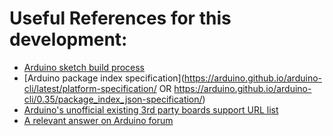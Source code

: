 # Useful References for this development:

- [Arduino sketch build process](https://arduino.github.io/arduino-cli/0.35/sketch-build-process/)
- [Arduino package index specification](https://arduino.github.io/arduino-cli/latest/platform-specification/ OR https://arduino.github.io/arduino-cli/0.35/package_index_json-specification/)
- [Arduino's unofficial existing 3rd party boards support URL list](https://github.com/arduino/Arduino/wiki/Unofficial-list-of-3rd-party-boards-support-urls)
- [A relevant answer on Arduino forum](https://forum.arduino.cc/t/a-deeper-look-into-arduino-ide-how-to-customize-arduino-ide-for-any-mcu/665937)
